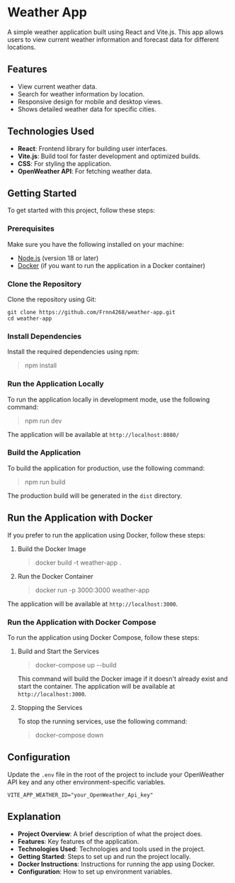 # Weather App

A simple weather application built using React and Vite.js. This app allows users to view current weather information and forecast data for different locations.

## Features

- View current weather data.
- Search for weather information by location.
- Responsive design for mobile and desktop views.
- Shows detailed weather data for specific cities.


## Technologies Used

- **React**: Frontend library for building user interfaces.
- **Vite.js**: Build tool for faster development and optimized builds.
- **CSS**: For styling the application.
- **OpenWeather API**: For fetching weather data.


## Getting Started

To get started with this project, follow these steps:


### Prerequisites

Make sure you have the following installed on your machine:

- [Node.js](https://nodejs.org/) (version 18 or later)
- [Docker](https://www.docker.com/products/docker-desktop) (if you want to run the application in a Docker container)


### Clone the Repository

Clone the repository using Git:

    git clone https://github.com/Frnn4268/weather-app.git
    cd weather-app


### Install Dependencies

Install the required dependencies using npm:

> npm install


### Run the Application Locally

To run the application locally in development mode, use the following command:

> npm run dev

The application will be available at  `http://localhost:8080/`


### Build the Application

To build the application for production, use the following command:

>  npm run build

The production build will be generated in the `dist` directory.


## Run the Application with Docker

If you prefer to run the application using Docker, follow these steps:

1. Build the Docker Image
	>docker build -t weather-app .

2. Run the Docker Container
	>docker run -p 3000:3000 weather-app

The application will be available at `http://localhost:3000`.


### Run the Application with Docker Compose

To run the application using Docker Compose, follow these steps:

1. Build and Start the Services

	> docker-compose up --build

	This command will build the Docker image if it doesn't already exist and start the container. The application will be available at `http://localhost:3000`.

2. Stopping the Services

	To stop the running services, use the following command:

	> docker-compose down


## Configuration

Update the `.env` file in the root of the project to include your OpenWeather API key and any other environment-specific variables.

    VITE_APP_WEATHER_ID="your_OpenWeather_Api_key"


## Explanation

- **Project Overview**: A brief description of what the project does.
- **Features**: Key features of the application.
- **Technologies Used**: Technologies and tools used in the project.
- **Getting Started**: Steps to set up and run the project locally.
- **Docker Instructions**: Instructions for running the app using Docker.
- **Configuration**: How to set up environment variables.
